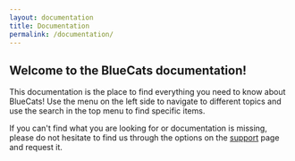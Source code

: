 ```yaml
---
layout: documentation
title: Documentation
permalink: /documentation/
---
```


## Welcome to the BlueCats documentation!

This documentation is the place to find everything you need to know about BlueCats! Use the menu on the left side to navigate to different topics and use the search in the top menu to find specific items.

If you can't find what you are looking for or documentation is missing, please do not hesitate to find us through the options on the [support](https://bluecats.github.io/support/) page and request it.
